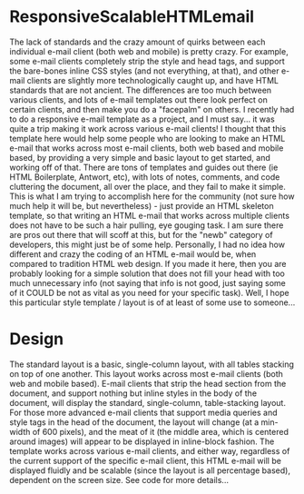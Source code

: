 ResponsiveScalableHTMLemail
===========================

The lack of standards and the crazy amount of quirks between each individual e-mail client (both web and mobile) is pretty crazy. For example, some e-mail clients completely strip the style and head tags, and support the bare-bones inline CSS styles (and not everything, at that), and other e-mail clients are slightly more technologically caught up, and have HTML standards that are not ancient. The differences are too much between various clients, and lots of e-mail templates out there look perfect on certain clients, and then make you do a "facepalm" on others. I recently had to do a responsive e-mail template as a project, and I must say... it was quite a trip making it work across various e-mail clients! I thought that this template here would help some people who are looking to make an HTML e-mail that works across most e-mail clients, both web based and mobile based, by providing a very simple and basic layout to get started, and working off of that. There are tons of templates and guides out there (ie HTML Boilerplate, Antwort, etc), with lots of notes, comments, and code cluttering the document, all over the place, and they fail to make it simple. This is what I am trying to accomplish here for the community (not sure how much help it will be, but nevertheless) - just provide an HTML skeleton template, so that writing an HTML e-mail that works across multiple clients does not have to be such a hair pulling, eye gouging task. I am sure there are pros out there that will scoff at this, but for the "newb" category of developers, this might just be of some help. Personally, I had no idea how different and crazy the coding of an HTML e-mail would be, when compared to tradition HTML web design. If you made it here, then you are probably looking for a simple solution that does not fill your head with too much unnecessary info (not saying that info is not good, just saying some of it COULD be not as vital as you need for your specific task). Well, I hope this particular style template / layout is of at least of some use to someone...

Design
======

The standard layout is a basic, single-column layout, with all tables stacking on top of one another. This layout works across most e-mail clients (both web and mobile based). E-mail clients that strip the head section from the document, and support nothing but inline styles in the body of the document, will display the standard, single-column, table-stacking layout. For those more advanced e-mail clients that support media queries and style tags in the head of the document, the layout will change (at a min-width of 600 pixels), and the meat of it (the middle area, which is centered around images) will appear to be displayed in inline-block fashion. The template works across various e-mail clients, and either way, regardless of the current support of the specific e-mail client, this HTML e-mail will be displayed fluidly and be scalable (since the layout is all percentage based), dependent on the screen size. See code for more details...

